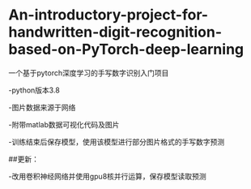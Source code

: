 # An-introductory-project-for-handwritten-digit-recognition-based-on-PyTorch-deep-learning
一个基于pytorch深度学习的手写数字识别入门项目

-python版本3.8

-图片数据来源于网络

-附带matlab数据可视化代码及图片

-训练结束后保存模型，使用该模型进行部分图片格式的手写数字预测

##更新：

-改用卷积神经网络并使用gpu8核并行运算，保存模型读取预测

